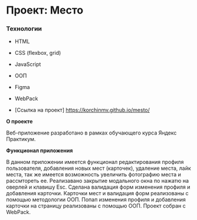 # Проект: Место

### Технологии

- HTML
- CSS (flexbox, grid)
- JavaScript
- ООП
- Figma
- WebPack

- [Ссылка на проект] https://korchinmv.github.io/mesto/

**О проекте**

Веб-приложение разработано в рамках обучающего курса Яндекс Практикум.

**Функционал приложения**

В данном приложении имеется функционал редактирования профиля пользователя, добавления новых мест (карточек), удаление места, лайк места, так же имеется возможность увеличить фотографию места и рассмтореть ее. Реализавано закрытие модального окна по нажатю на оверлей и клавишу Esc. Сделана валидация форм изменения профиля и добавления карточки. Карточки мест и валидация форм реализованы с помощью методологии ООП. Попап изменения профиля и добавления карточки на страницу реализованы с помощью ООП. Проект собран с WebPack.
